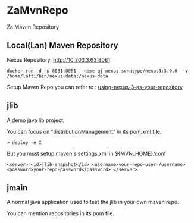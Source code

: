 # ZaMvnRepo
Za Maven Repository

## Local(Lan) Maven Repository
Nexus Repository:
    http://10.203.3.63:8081 
    
    docker run -d -p 8081:8081 --name qj-nexus sonatype/nexus3:3.0.0  -v /home/latti/bin/nexus-data:/nexus-data

   Setup Maven Repo you can refer to :
        [using-nexus-3-as-your-repository](https://blog.sonatype.com/using-nexus-3-as-your-repository-part-1-maven-artifacts)

## jlib

A demo java lib project.

You can focus on "distributionManagement" in its pom.xml file.

 `> deploy -e X`
 
 But you must setup maven's settings.xml in ${MVN_HOME}/conf
 
  `
     <server>
       <id>jlib-snapshot</id>
       <username>your-repo-user</username>
       <password>your-repo-password</password>
     </server>
  `
  
 ## jmain
 
 A normal java application used to test the jlib in your own maven repo.
 
 You can mention repositories in its pom file.
 
 